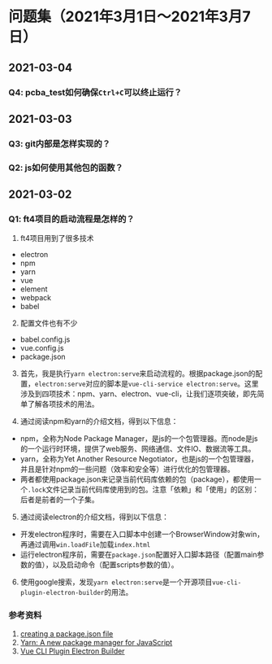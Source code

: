# 问题集（2021年3月1日～2021年3月7日）

## 2021-03-04

### Q4: pcba_test如何确保`Ctrl+C`可以终止运行？

## 2021-03-03

### Q3: git内部是怎样实现的？

### Q2: js如何使用其他包的函数？

## 2021-03-02

### Q1: ft4项目的启动流程是怎样的？

1. ft4项目用到了很多技术
  - electron
  - npm
  - yarn
  - vue
  - element
  - webpack
  - babel

2. 配置文件也有不少
  - babel.config.js
  - vue.config.js
  - package.json

3. 首先，我是执行`yarn electron:serve`来启动流程的。根据package.json的配置，`electron:serve`对应的脚本是`vue-cli-service electron:serve`。这里涉及到四项技术：npm、yarn、electron、vue-cli，让我们逐项突破，即先简单了解各项技术的用法。

4. 通过阅读npm和yarn的介绍文档，得到以下信息：
  - npm，全称为Node Package Manager，是js的一个包管理器。而node是js的一个运行时环境，提供了web服务、网络通信、文件IO、数据流等工具。
  - yarn，全称为Yet Another Resource Negotiator，也是js的一个包管理器，并且是针对npm的一些问题（效率和安全等）进行优化的包管理器。
  - 两者都使用package.json来记录当前代码库依赖的包（package），都使用一个`.lock`文件记录当前代码库使用到的包。注意「依赖」和「使用」的区别：后者是前者的一个子集。

5. 通过阅读electron的介绍文档，得到以下信息：
  - 开发electron程序时，需要在入口脚本中创建一个BrowserWindow对象win，再通过调用`win.loadFile`加载`index.html`
  - 运行electron程序前，需要在`package.json`配置好入口脚本路径（配置main参数的值），以及启动命令（配置scripts参数的值）。

6. 使用google搜索，发现`yarn electron:serve`是一个开源项目`vue-cli-plugin-electron-builder`的用法。

### 参考资料

1. [creating a package.json file](https://docs.npmjs.com/creating-a-package-json-file)
2. [Yarn: A new package manager for JavaScript](https://engineering.fb.com/2016/10/11/web/yarn-a-new-package-manager-for-javascript/)
3. [Vue CLI Plugin Electron Builder](https://nklayman.github.io/vue-cli-plugin-electron-builder/guide/guide.html)
